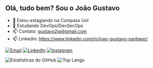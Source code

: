 ## Olá, tudo bem? Sou o João Gustavo

- 🔭 Estou estagiando na Compass Uol
- 🌱 Estudando DevOps/DevSecOps
- 📫 Contato: gustavo2jg@gmail.com
- 📫 Linkedin: https://www.linkedin.com/in/joao-gustavo-santiago/

[![Email](https://img.shields.io/badge/Email-D14836?style=for-the-badge&logo=gmail&logoColor=white)](mailto:gustavo2jg@gmail.com) [![LinkedIn](https://img.shields.io/badge/LinkedIn-0077B5?style=for-the-badge&logo=linkedin&logoColor=white)](https://www.linkedin.com/in/joao-g-santiago/) [![Instagram](https://img.shields.io/badge/Instagram-E4405F?style=for-the-badge&logo=instagram&logoColor=white)](https://www.instagram.com/santiago.anything/)



![Estatísticas do GitHub](https://github-readme-stats.vercel.app/api?username=JoaoGSantiago&show_icons=true&theme=gotham) ![Top Langs](https://github-readme-stats.vercel.app/api/top-langs/?username=JoaoGSantiago&layout=compact&theme=gotham)
